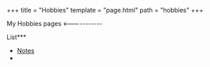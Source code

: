 +++
title = "Hobbies"
template = "page.html"
path = "hobbies"
+++



My Hobbies pages <-----------

List***
* [Notes](http://127.0.0.1:1111/notec/)
* 

